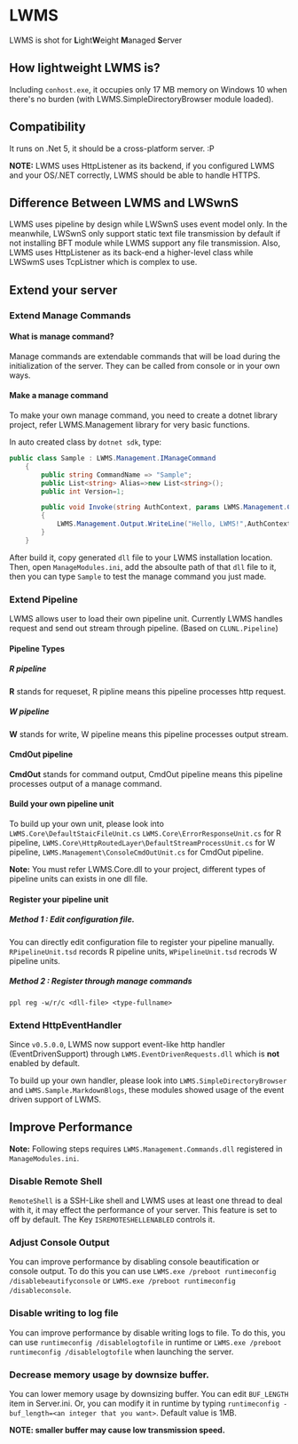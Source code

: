 # LWMS
LWMS is shot for **L**ight**W**eight **M**anaged **S**erver

## How lightweight LWMS is?
Including `conhost.exe`, it occupies only 17 MB memory on Windows 10 when there's no burden (with LWMS.SimpleDirectoryBrowser module loaded).

## Compatibility

It runs on .Net 5, it should be a cross-platform server. :P

**NOTE:** LWMS uses HttpListener as its backend, if you configured LWMS and your OS/.NET correctly, LWMS should be able to handle HTTPS.

## Difference Between LWMS and LWSwnS
LWMS uses pipeline by design while LWSwnS uses event model only. 
In the meanwhile, LWSwnS only support static text file transmission by default if not installing BFT module while LWMS support any file transmission.
Also, LWMS uses HttpListener as its back-end a higher-level class while LWSwmS uses TcpListner which is complex to use.

## Extend your server

### Extend Manage Commands

#### What is manage command?

Manage commands are extendable commands that will be load during the initialization of the server. They can be called from console or in your own ways.

#### Make a manage command

To make your own manage command, you need to create a dotnet library project, refer LWMS.Management library for very basic functions.

In auto created class by `dotnet sdk`, type:

```csharp
public class Sample : LWMS.Management.IManageCommand
    {
        public string CommandName => "Sample";
        public List<string> Alias=>new List<string>();
        public int Version=1;

        public void Invoke(string AuthContext, params LWMS.Management.CommandPack[] args)
        {
            LWMS.Management.Output.WriteLine("Hello, LWMS!",AuthContext);
        }
    }
```

After build it, copy generated `dll` file to your LWMS installation location. Then, open `ManageModules.ini`, add the absoulte path of that `dll` file to it, then you can type `Sample` to test the manage command you just made.

### Extend Pipeline

LWMS allows user to load their own pipeline unit. Currently LWMS handles request and send out stream through pipeline. (Based on `CLUNL.Pipeline`)

#### Pipeline Types

##### R pipeline

**R** stands for requeset, R pipline means this pipeline processes http request.

##### W pipeline

**W** stands for write, W pipeline means this pipeline processes output stream.

#### CmdOut pipeline

**CmdOut** stands for command output, CmdOut pipeline means this pipeline processes output of a manage command.

#### Build your own pipeline unit

 To build up your own unit, please look into `LWMS.Core\DefaultStaicFileUnit.cs` `LWMS.Core\ErrorResponseUnit.cs` for R pipeline, `LWMS.Core\HttpRoutedLayer\DefaultStreamProcessUnit.cs` for W pipeline, `LWMS.Management\ConsoleCmdOutUnit.cs` for CmdOut pipeline.

**Note:** You must refer LWMS.Core.dll to your project, different types of pipeline units can exists in one dll file.

#### Register your pipeline unit

##### Method 1 : Edit configuration file.

You can directly edit configuration file to register your pipeline manually. `RPipelineUnit.tsd` records R pipeline units, `WPipelineUnit.tsd` recrods W pipeline units.

##### Method 2 : Register through manage commands

`ppl reg -w/r/c <dll-file> <type-fullname>`

### Extend HttpEventHandler

Since `v0.5.0.0`, LWMS now support event-like http handler (EventDrivenSupport) through `LWMS.EventDrivenRequests.dll` which is **not** enabled by default.

To build up your own handler, please look into `LWMS.SimpleDirectoryBrowser` and `LWMS.Sample.MarkdownBlogs`, these modules showed usage of the event driven support of LWMS.

## Improve Performance

**Note:** Following steps requires `LWMS.Management.Commands.dll` registered in `ManageModules.ini`.

### Disable Remote Shell

`RemoteShell` is a SSH-Like shell and LWMS uses at least one thread to deal with it, it may effect the performance of your server. This feature is set to off by default. The Key `ISREMOTESHELLENABLED` controls it.

### Adjust Console Output

You can improve performance by disabling console beautification or console output. To do this you can use `LWMS.exe /preboot runtimeconfig /disablebeautifyconsole` or `LWMS.exe /preboot runtimeconfig /disableconsole`.

### Disable writing to log file

You can improve performance by disable writing logs to file. To do this, you can use `runtimeconfig /disablelogtofile` in runtime or `LWMS.exe /preboot runtimeconfig /disablelogtofile` when launching the server.

### Decrease memory usage by downsize buffer.
You can lower memory usage by downsizing buffer. You can edit `BUF_LENGTH` item in Server.ini. Or, you can modify it in runtime by typing `runtimeconfig -buf_length=<an integer that you want>`. Default value is 1MB.

**NOTE: smaller buffer may cause low transmission speed.**